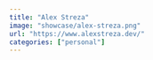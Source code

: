 ```yaml
---
title: "Alex Streza"
image: "showcase/alex-streza.png"
url: "https://www.alexstreza.dev/"
categories: ["personal"]
---
```

